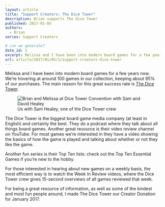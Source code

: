 ```yaml
---
layout: article
title: "Support Creators: The Dice Tower"
description: Brian supports The Dice Tower
published: 2017-01-05
authors:
  - Brian
series: Support Creators

# can we generate?
date_id: 1
excerpt: Melissa and I have been into mod­ern board games for a few years now. We're hov­er­ing at around 100 games in our col­lec­tion, keep­ing about 95% of our pur­chases. The main rea­son for this great suc­cess rate is The Dice Tower.
url: article/2017/01/05/1/support-creators-dice-tower
---
```

Melissa and I have been into modern board games for a few years now. We’re hovering at around 100 games in our collection, keeping about 95% of our purchases. The main reason for this great success rate is [The Dice Tower](www.dicetower.com).

<figure>      <img src="https://s3.amazonaws.com/cdn.koser.us/img/journal/2015-06-25-dice-tower-con.jpg" alt="Brian and Melissa at Dice Tower Convention with Sam and David Healey">            <figcaption>Us with Sam Healey, one of the Dice Tower crew</figcaption>    </figure>      

The Dice Tower is the biggest board game media company (at least in English) and certainly the best. They do a podcast where they talk about all things board games. Another great resource is their video review channel on YouTube. For most games we’re interested in they have a video showing the basics of how the game is played and talking about whether or not they like the game.

Another fun series is their Top Ten lists: check out the Top Ten Essential Games if you’re new to the hobby.

For those interested in hearing about new games on a weekly basis, the most efficient way is to watch the Week In Review videos, where the Dice Tower crew gives 15-second overviews of all games reviewed that week.

For being a great resource of information, as well as some of the kindest and most fun people around, I made The Dice Tower our Creator Donation for January 2017.
